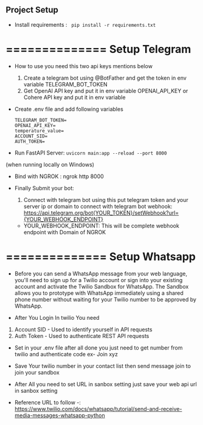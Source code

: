 ## Project Setup 

* Install requirements : `` pip install -r requirements.txt``

==============
Setup Telegram
==============

* How to use you need this two api keys mentions below 
    1. Create a telegram bot using @BotFather and get the token in env variable TELEGRAM_BOT_TOKEN
    2. Get OpenAI API key and put it in env variable OPENAI_API_KEY or Cohere API key and put it in env variable 

* Create .env file and add following variables
    ```
    TELEGRAM_BOT_TOKEN=
    OPENAI_API_KEY=
    temperature_value=
    ACCOUNT_SID=
    AUTH_TOKEN=
    ```

* Run FastAPI Server: ``uvicorn main:app --reload --port 8000``

(when running locally on Windows)
* Bind with NGROK : ngrok http 8000

* Finally Submit your bot: 
    1. Connect with telegram bot using this put telegram token and your server ip or domain to connect with telegram bot webhook: https://api.telegram.org/bot{YOUR_TOKEN}/setWebhook?url={YOUR_WEBHOOK_ENDPOINT}
    - YOUR_WEBHOOK_ENDPOINT: This will be complete webhook endpoint with Domain of NGROK

==============
Setup Whatsapp
==============

* Before you can send a WhatsApp message from your web language, you'll need to sign up for a Twilio account or sign into your existing account and activate the Twilio Sandbox for WhatsApp. The Sandbox allows you to prototype with WhatsApp immediately using a shared phone number without waiting for your Twilio number to be approved by WhatsApp.

* After You Login In twilio You need 
1. Account SID - Used to identify yourself in API requests
2. Auth Token - Used to authenticate REST API requests

* Set in your .env file after all done you just need to get number from twilio and authenticate code ex- Join xyz

* Save Your twilio number in your contact list then send message join to join your sandbox 

* After All you need to set URL in sanbox setting just save your web api url in sanbox setting 

* Reference URL to follow -: https://www.twilio.com/docs/whatsapp/tutorial/send-and-receive-media-messages-whatsapp-python
